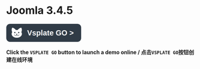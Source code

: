 # Joomla 3.4.5

<a href="https://www.vsplate.com/?docker-compose=https://github.com/vsplate/dcenvs/joomla/3.4.5"><img alt="VSPLATE GO" src="https://raw.githubusercontent.com/vsplate/images/master/vsgo_btn.png" width="200px"></a>

**Click the `VSPLATE GO` button to launch a demo online / 点击`VSPLATE GO`按钮创建在线环境**